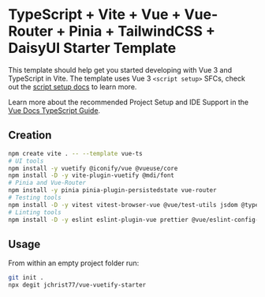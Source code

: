 # TypeScript + Vite + Vue + Vue-Router + Pinia + TailwindCSS + DaisyUI Starter Template

This template should help get you started developing with Vue 3 and TypeScript in Vite. The template uses Vue 3 `<script setup>` SFCs, check out the [script setup docs](https://v3.vuejs.org/api/sfc-script-setup.html#sfc-script-setup) to learn more.

Learn more about the recommended Project Setup and IDE Support in the [Vue Docs TypeScript Guide](https://vuejs.org/guide/typescript/overview.html#project-setup).

## Creation

```sh
npm create vite . -- --template vue-ts
# UI tools
npm install -y vuetify @iconify/vue @vueuse/core
npm install -D -y vite-plugin-vuetify @mdi/font
# Pinia and Vue-Router
npm install -y pinia pinia-plugin-persistedstate vue-router
# Testing tools
npm install -D -y vitest vitest-browser-vue @vue/test-utils jsdom @types/jsdom @types/node tsx
# Linting tools
npm install -D -y eslint eslint-plugin-vue prettier @vue/eslint-config-prettier @vue/eslint-config-typescript
```

## Usage

From within an empty project folder run:

```sh
git init .
npx degit jchrist77/vue-vuetify-starter
```